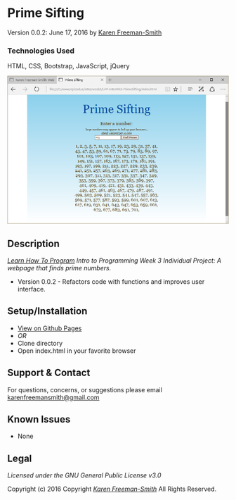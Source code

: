 # Prime Sifting
Version 0.0.2: June 17, 2016
by [Karen Freeman-Smith](https://karenfreemansmith.github.io)

### Technologies Used
HTML, CSS, Bootstrap, JavaScript, jQuery

![screenshot of project running](screenshot.png)

## Description
*[Learn How To Program](http://learnhowtoprogram.com) Intro to Programming Week 3 Individual Project: A webpage that finds prime numbers.*

* Version 0.0.2 - Refactors code with functions and improves user interface.

## Setup/Installation
* [View on Github Pages](https://karenfreemansmith.github.io/LHP-IntroWk3-PrimeSifting)
* _OR_
* Clone directory
* Open index.html in your favorite browser

## Support & Contact
For questions, concerns, or suggestions please email karenfreemansmith@gmail.com

## Known Issues
* None

## Legal
*Licensed under the GNU General Public License v3.0*

Copyright (c) 2016 Copyright _[Karen Freeman-Smith](https://karenfreemansmith.github.io)_ All Rights Reserved.
